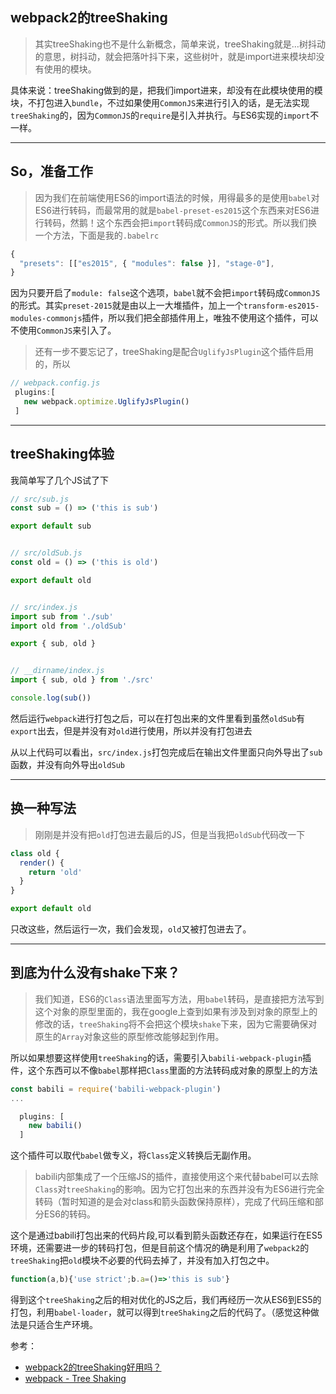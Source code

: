 
## webpack2的treeShaking
> 其实treeShaking也不是什么新概念，简单来说，treeShaking就是...树抖动的意思，树抖动，就会把落叶抖下来，这些树叶，就是import进来模块却没有使用的模块。

具体来说：treeShaking做到的是，把我们import进来，却没有在此模块使用的模块，不打包进入`bundle`，不过如果使用`CommonJS`来进行引入的话，是无法实现`treeShaking`的，因为`CommonJS`的`require`是引入并执行。与ES6实现的`import`不一样。

---
## So，准备工作
> 因为我们在前端使用ES6的import语法的时候，用得最多的是使用`babel`对ES6进行转码，而最常用的就是`babel-preset-es2015`这个东西来对ES6进行转码，然鹅！这个东西会把`import`转码成`CommonJS`的形式。所以我们换一个方法，下面是我的`.babelrc`

``` javascript
{
  "presets": [["es2015", { "modules": false }], "stage-0"],
}
```


因为只要开启了`module: false`这个选项，`babel`就不会把`import`转码成`CommonJS`的形式。其实`preset-2015`就是由以上一大堆插件，加上一个`transform-es2015-modules-commonjs`插件，所以我们把全部插件用上，唯独不使用这个插件，可以不使用`CommonJS`来引入了。

> 还有一步不要忘记了，treeShaking是配合`UglifyJsPlugin`这个插件启用的，所以

``` javascript
// webpack.config.js
 plugins:[
   new webpack.optimize.UglifyJsPlugin()
 ]
```

---
## treeShaking体验
我简单写了几个JS试了下

``` javascript
// src/sub.js
const sub = () => ('this is sub')

export default sub


// src/oldSub.js
const old = () => ('this is old')

export default old


// src/index.js
import sub from './sub'
import old from './oldSub'

export { sub, old }


// __dirname/index.js
import { sub, old } from './src'

console.log(sub())
```

然后运行`webpack`进行打包之后，可以在打包出来的文件里看到虽然`oldSub`有`export`出去，但是并没有对`old`进行使用，所以并没有打包进去


从以上代码可以看出，`src/index.js`打包完成后在输出文件里面只向外导出了`sub`函数，并没有向外导出`oldSub`

---
## 换一种写法
> 刚刚是并没有把`old`打包进去最后的JS，但是当我把`oldSub`代码改一下

``` javascript
class old {
  render() {
    return 'old'
  }
}

export default old
```
只改这些，然后运行一次，我们会发现，`old`又被打包进去了。

---
## 到底为什么没有shake下来？
> 我们知道，ES6的`Class`语法里面写方法，用`babel`转码，是直接把方法写到这个对象的原型里面的，我在google上查到如果有涉及到对象的原型上的修改的话，`treeShaking`将不会把这个模块`shake`下来，因为它需要确保对原生的`Array`对象这些的原型修改能够起到作用。

所以如果想要这样使用`treeShaking`的话，需要引入`babili-webpack-plugin`插件，这个东西可以不像`babel`那样把`Class`里面的方法转码成对象的原型上的方法

``` javascript
const babili = require('babili-webpack-plugin')
...

  plugins: [
    new babili()
  ]

```
这个插件可以取代`babel`做专义，将`Class`定义转换后无副作用。

> babili内部集成了一个压缩JS的插件，直接使用这个来代替babel可以去除`Class`对`treeShaking`的影响。因为它打包出来的东西并没有为ES6进行完全转码（暂时知道的是会对class和箭头函数保持原样），完成了代码压缩和部分ES6的转码。

这个是通过babili打包出来的代码片段,可以看到箭头函数还存在，如果运行在ES5环境，还需要进一步的转码打包，但是目前这个情况的确是利用了`webpack2`的`treeShaking`把`old`模块不必要的代码去掉了，并没有加入打包之中。
``` javascript
function(a,b){'use strict';b.a=()=>'this is sub'}
```

得到这个`treeShaking`之后的相对优化的JS之后，我们再经历一次从ES6到ES5的打包，利用`babel-loader`，就可以得到`treeShaking`之后的代码了。（感觉这种做法是只适合生产环境。


参考：
- [webpack2的treeShaking好用吗？](http://imweb.io/topic/58666d57b3ce6d8e3f9f99b0)
- [webpack - Tree Shaking](https://webpack.js.org/guides/tree-shaking/)

